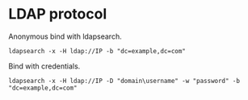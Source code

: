 # LDAP protocol  

Anonymous bind with ldapsearch.  

`ldapsearch -x -H ldap://IP -b "dc=example,dc=com"`  

Bind with credentials.  

`ldapsearch -x -H ldap://IP -D "domain\username" -w "password" -b "dc=example,dc=com"`

